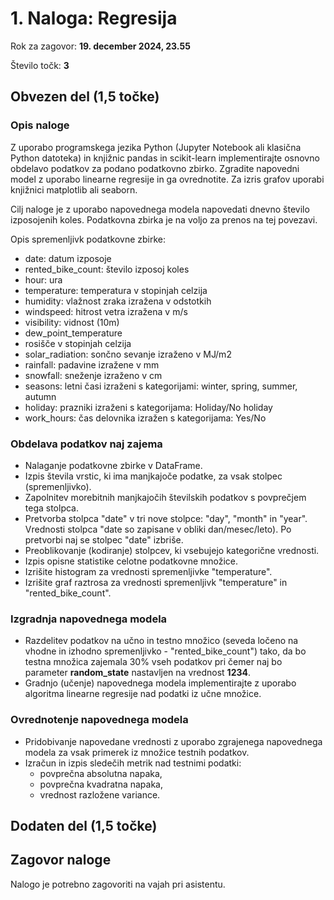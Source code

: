 # 1. Naloga: Regresija 

Rok za zagovor: **19. december 2024, 23.55**

Število točk: **3** 

## Obvezen del (1,5 točke)

### Opis naloge
Z uporabo programskega jezika Python (Jupyter Notebook ali klasična Python datoteka) in knjižnic pandas in scikit-learn implementirajte osnovno obdelavo podatkov za podano podatkovno zbirko. Zgradite napovedni model z uporabo linearne regresije in ga ovrednotite. Za izris grafov uporabi knjižnici matplotlib ali seaborn. 

Cilj naloge je z uporabo napovednega modela napovedati dnevno število izposojenih koles. Podatkovna zbirka je na voljo za prenos na tej povezavi.

Opis spremenljivk podatkovne zbirke: 
- date: datum izposoje
- rented_bike_count: število izposoj koles
- hour: ura
- temperature: temperatura v stopinjah celzija
- humidity: vlažnost zraka izražena v odstotkih
- windspeed: hitrost vetra izražena v m/s
- visibility: vidnost (10m)
- dew_point_temperature
- rosišče v stopinjah celzija
- solar_radiation: sončno sevanje izraženo v MJ/m2
- rainfall: padavine izražene v mm
- snowfall: sneženje izraženo v cm
- seasons: letni časi izraženi s kategorijami: winter, spring, summer, autumn
- holiday: prazniki izraženi s kategorijama: Holiday/No holiday
- work_hours: čas delovnika izražen s kategorijama: Yes/No 

### Obdelava podatkov naj zajema
- Nalaganje podatkovne zbirke v DataFrame.
- Izpis števila vrstic, ki ima manjkajoče podatke, za vsak stolpec (spremenljivko).
- Zapolnitev morebitnih manjkajočih številskih podatkov s povprečjem tega stolpca.
- Pretvorba stolpca "date" v tri nove stolpce: "day", "month" in "year". Vrednosti stolpca "date so zapisane v obliki dan/mesec/leto). Po pretvorbi naj se stolpec "date" izbriše.
- Preoblikovanje (kodiranje) stolpcev, ki vsebujejo kategorične vrednosti.
- Izpis opisne statistike celotne podatkovne množice.
- Izrišite histogram za vrednosti spremenljivke "temperature".
- Izrišite graf raztrosa za vrednosti spremenljivk "temperature" in "rented_bike_count". 
  
### Izgradnja napovednega modela
- Razdelitev podatkov na učno in testno množico (seveda ločeno na vhodne in izhodno spremenljivko - "rented_bike_count") tako, da bo testna množica zajemala 30% vseh podatkov pri čemer naj bo parameter **random_state** nastavljen na vrednost **1234**.
- Gradnjo (učenje) napovednega modela implementirajte z uporabo algoritma linearne regresije nad podatki iz učne množice. 

### Ovrednotenje napovednega modela
- Pridobivanje napovedane vrednosti z uporabo zgrajenega napovednega modela za vsak primerek iz množice testnih podatkov.
- Izračun in izpis sledečih metrik nad testnimi podatki:
  - povprečna absolutna napaka,
  - povprečna kvadratna napaka,
  - vrednost razložene variance.

## Dodaten del (1,5 točke)


## Zagovor naloge

Nalogo je potrebno zagovoriti na vajah pri asistentu.

